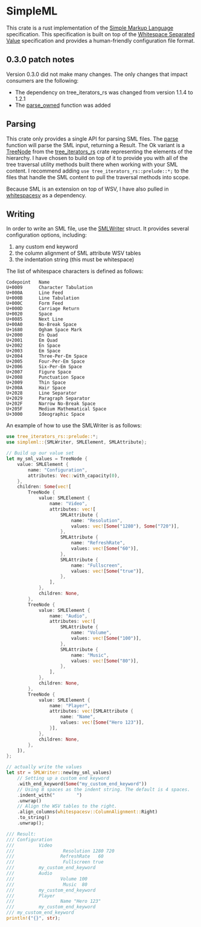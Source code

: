 # SimpleML

This crate is a rust implementation of the [Simple Markup Language](https://www.simpleml.com/) specification. This specification is built on top of the [Whitespace Separated Value](https://www.whitespacesv.com/) specification and provides a human-friendly configuration file format.


## 0.3.0 patch notes

Version 0.3.0 did not make many changes. The only changes that impact consumers are the following:
- The dependency on tree_iterators_rs was changed from version 1.1.4 to 1.2.1
- The [parse_owned](https://docs.rs/simpleml/latest/simpleml/fn.parse_owned.html) function was added


## Parsing

This crate only provides a single API for parsing SML files. The [parse](https://docs.rs/simpleml/latest/simpleml/fn.parse.html) function will parse the SML input, returning a Result. The Ok variant is a [TreeNode](https://docs.rs/tree_iterators_rs/latest/tree_iterators_rs/prelude/struct.TreeNode.html) from the [tree_iterators_rs](https://crates.io/crates/tree_iterators_rs) crate representing the elements of the hierarchy. I have chosen to build on top of it to provide you with all of the tree traversal utility methods built there when working with your SML content. I recommend adding `use tree_iterators_rs::prelude::*;` to the files that handle the SML content to pull the traversal methods into scope.

Because SML is an extension on top of WSV, I have also pulled in [whitespacesv](https://crates.io/crates/whitespacesv) as a dependency.


## Writing

In order to write an SML file, use the [SMLWriter](https://docs.rs/simpleml/latest/simpleml/struct.SMLWriter.html) struct. It provides several configuration options, including:
1. any custom end keyword
2. the column alignment of SML attribute WSV tables
3. the indentation string (this must be whitespace)

The list of whitespace characters is defined as follows:
```text
Codepoint 	Name
U+0009 	    Character Tabulation
U+000A 	    Line Feed
U+000B 	    Line Tabulation
U+000C 	    Form Feed
U+000D 	    Carriage Return
U+0020 	    Space
U+0085 	    Next Line
U+00A0 	    No-Break Space
U+1680 	    Ogham Space Mark
U+2000 	    En Quad
U+2001 	    Em Quad
U+2002 	    En Space
U+2003 	    Em Space
U+2004 	    Three-Per-Em Space
U+2005 	    Four-Per-Em Space
U+2006 	    Six-Per-Em Space
U+2007 	    Figure Space
U+2008 	    Punctuation Space
U+2009 	    Thin Space
U+200A 	    Hair Space
U+2028 	    Line Separator
U+2029 	    Paragraph Separator
U+202F 	    Narrow No-Break Space
U+205F 	    Medium Mathematical Space
U+3000 	    Ideographic Space
```

An example of how to use the SMLWriter is as follows:
```rust
use tree_iterators_rs::prelude::*;
use simpleml::{SMLWriter, SMLElement, SMLAttribute};

// Build up our value set
let my_sml_values = TreeNode {
    value: SMLElement {
        name: "Configuration",
        attributes: Vec::with_capacity(0),
    },
    children: Some(vec![
        TreeNode {
            value: SMLElement {
                name: "Video",
                attributes: vec![
                    SMLAttribute {
                        name: "Resolution",
                        values: vec![Some("1280"), Some("720")],
                    },
                    SMLAttribute {
                        name: "RefreshRate",
                        values: vec![Some("60")],
                    },
                    SMLAttribute {
                        name: "Fullscreen",
                        values: vec![Some("true")],
                    },
                ],
            },
            children: None,
        },
        TreeNode {
            value: SMLElement {
                name: "Audio",
                attributes: vec![
                    SMLAttribute {
                        name: "Volume",
                        values: vec![Some("100")],
                    },
                    SMLAttribute {
                        name: "Music",
                        values: vec![Some("80")],
                    },
                ],
            },
            children: None,
        },
        TreeNode {
            value: SMLElement {
                name: "Player",
                attributes: vec![SMLAttribute {
                    name: "Name",
                    values: vec![Some("Hero 123")],
                }],
            },
            children: None,
        },
    ]),
};

// actually write the values
let str = SMLWriter::new(my_sml_values)
    // Setting up a custom end keyword
    .with_end_keyword(Some("my_custom_end_keyword"))
    // Using 8 spaces as the indent string. The default is 4 spaces.
    .indent_with("        ")
    .unwrap()
    // Align the WSV tables to the right.
    .align_columns(whitespacesv::ColumnAlignment::Right)
    .to_string()
    .unwrap();

/// Result:
/// Configuration
///         Video
///                  Resolution 1280 720
///                 RefreshRate   60
///                  Fullscreen true
///         my_custom_end_keyword
///         Audio
///                 Volume 100
///                  Music  80
///         my_custom_end_keyword
///         Player
///                 Name "Hero 123"
///         my_custom_end_keyword
/// my_custom_end_keyword
println!("{}", str);
```